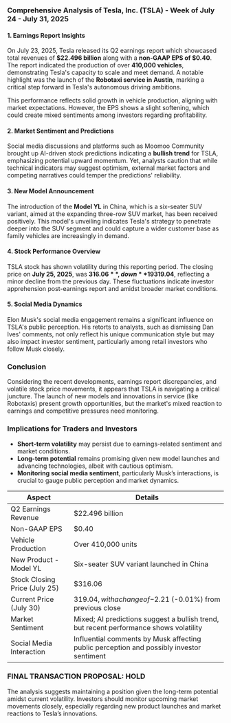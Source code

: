 ### Comprehensive Analysis of Tesla, Inc. (TSLA) - Week of July 24 - July 31, 2025

#### 1. **Earnings Report Insights**
On July 23, 2025, Tesla released its Q2 earnings report which showcased total revenues of **$22.496 billion** along with a **non-GAAP EPS of $0.40**. The report indicated the production of over **410,000 vehicles**, demonstrating Tesla's capacity to scale and meet demand. A notable highlight was the launch of the **Robotaxi service in Austin**, marking a critical step forward in Tesla's autonomous driving ambitions. 

This performance reflects solid growth in vehicle production, aligning with market expectations. However, the EPS shows a slight softening, which could create mixed sentiments among investors regarding profitability.

#### 2. **Market Sentiment and Predictions**
Social media discussions and platforms such as Moomoo Community brought up AI-driven stock predictions indicating a **bullish trend** for TSLA, emphasizing potential upward momentum. Yet, analysts caution that while technical indicators may suggest optimism, external market factors and competing narratives could temper the predictions' reliability.

#### 3. **New Model Announcement**
The introduction of the **Model YL** in China, which is a six-seater SUV variant, aimed at the expanding three-row SUV market, has been received positively. This model's unveiling indicates Tesla's strategy to penetrate deeper into the SUV segment and could capture a wider customer base as family vehicles are increasingly in demand.

#### 4. **Stock Performance Overview**
TSLA stock has shown volatility during this reporting period. The closing price on **July 25, 2025**, was **$316.06**, down **19% year-to-date**. As of July 30, 2025, pre-market trading showed TSLA at **$319.04**, reflecting a minor decline from the previous day. These fluctuations indicate investor apprehension post-earnings report and amidst broader market conditions.

#### 5. **Social Media Dynamics**
Elon Musk's social media engagement remains a significant influence on TSLA's public perception. His retorts to analysts, such as dismissing Dan Ives' comments, not only reflect his unique communication style but may also impact investor sentiment, particularly among retail investors who follow Musk closely.

### Conclusion
Considering the recent developments, earnings report discrepancies, and volatile stock price movements, it appears that TSLA is navigating a critical juncture. The launch of new models and innovations in service (like Robotaxis) present growth opportunities, but the market's mixed reaction to earnings and competitive pressures need monitoring.

### Implications for Traders and Investors
- **Short-term volatility** may persist due to earnings-related sentiment and market conditions.
- **Long-term potential** remains promising given new model launches and advancing technologies, albeit with cautious optimism.
- **Monitoring social media sentiment**, particularly Musk’s interactions, is crucial to gauge public perception and market dynamics.

| **Aspect**                        | **Details**                                                                                     |
|-----------------------------------|-------------------------------------------------------------------------------------------------|
| Q2 Earnings Revenue               | $22.496 billion                                                                                |
| Non-GAAP EPS                      | $0.40                                                                                         |
| Vehicle Production                | Over 410,000 units                                                                            |
| New Product - Model YL           | Six-seater SUV variant launched in China                                                      |
| Stock Closing Price (July 25)    | $316.06                                                                                       |
| Current Price (July 30)          | $319.04, with a change of -$2.21 (-0.01%) from previous close                               |
| Market Sentiment                  | Mixed; AI predictions suggest a bullish trend, but recent performance shows volatility          |
| Social Media Interaction           | Influential comments by Musk affecting public perception and possibly investor sentiment       |

### FINAL TRANSACTION PROPOSAL: **HOLD**
The analysis suggests maintaining a position given the long-term potential amidst current volatility. Investors should monitor upcoming market movements closely, especially regarding new product launches and market reactions to Tesla’s innovations.